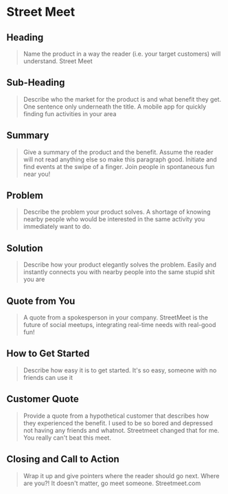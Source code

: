 # Street Meet #

<!--
> This material was originally posted [here](http://www.quora.com/What-is-Amazons-approach-to-product-development-and-product-management). It is reproduced here for posterities sake.

There is an approach called "working backwards" that is widely used at Amazon. They work backwards from the customer, rather than starting with an idea for a product and trying to bolt customers onto it. While working backwards can be applied to any specific product decision, using this approach is especially important when developing new products or features.

For new initiatives a product manager typically starts by writing an internal press release announcing the finished product. The target audience for the press release is the new/updated product's customers, which can be retail customers or internal users of a tool or technology. Internal press releases are centered around the customer problem, how current solutions (internal or external) fail, and how the new product will blow away existing solutions.

If the benefits listed don't sound very interesting or exciting to customers, then perhaps they're not (and shouldn't be built). Instead, the product manager should keep iterating on the press release until they've come up with benefits that actually sound like benefits. Iterating on a press release is a lot less expensive than iterating on the product itself (and quicker!).

If the press release is more than a page and a half, it is probably too long. Keep it simple. 3-4 sentences for most paragraphs. Cut out the fat. Don't make it into a spec. You can accompany the press release with a FAQ that answers all of the other business or execution questions so the press release can stay focused on what the customer gets. My rule of thumb is that if the press release is hard to write, then the product is probably going to suck. Keep working at it until the outline for each paragraph flows.

Oh, and I also like to write press-releases in what I call "Oprah-speak" for mainstream consumer products. Imagine you're sitting on Oprah's couch and have just explained the product to her, and then you listen as she explains it to her audience. That's "Oprah-speak", not "Geek-speak".

Once the project moves into development, the press release can be used as a touchstone; a guiding light. The product team can ask themselves, "Are we building what is in the press release?" If they find they're spending time building things that aren't in the press release (overbuilding), they need to ask themselves why. This keeps product development focused on achieving the customer benefits and not building extraneous stuff that takes longer to build, takes resources to maintain, and doesn't provide real customer benefit (at least not enough to warrant inclusion in the press release).
 -->

## Heading ##
  > Name the product in a way the reader (i.e. your target customers) will understand.
Street Meet

## Sub-Heading ##
  > Describe who the market for the product is and what benefit they get. One sentence only underneath the title.
A mobile app for quickly finding fun activities in your area

## Summary ##
  > Give a summary of the product and the benefit. Assume the reader will not read anything else so make this paragraph good.
Initiate and find events at the swipe of a finger. Join people in spontaneous fun near you!

## Problem ##
  > Describe the problem your product solves.
A shortage of knowing nearby people who would be interested in the same activity you immediately want to do.

## Solution ##
  > Describe how your product elegantly solves the problem.
Easily and instantly connects you with nearby people into the same stupid shit you are

## Quote from You ##
  > A quote from a spokesperson in your company.
StreetMeet is the future of social meetups, integrating real-time needs with real-good fun!

## How to Get Started ##
  > Describe how easy it is to get started.
It's so easy, someone with no friends can use it

## Customer Quote ##
  > Provide a quote from a hypothetical customer that describes how they experienced the benefit.
I used to be so bored and depressed not having any friends and whatnot. Streetmeet changed that for me. You really can't beat this meet.

## Closing and Call to Action ##
  > Wrap it up and give pointers where the reader should go next.
Where are you?! It doesn't matter, go meet someone. Streetmeet.com
